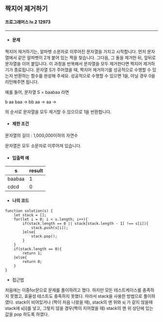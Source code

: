## 짝지어 제거하기
#### 프로그래머스 lv.2 12973
------
* #### 문제

짝지어 제거하기는, 알파벳 소문자로 이루어진 문자열을 가지고 시작합니다. 먼저 문자열에서 같은 알파벳이 2개 붙어 있는 짝을 찾습니다. 그다음, 그 둘을 제거한 뒤, 앞뒤로 문자열을 이어 붙입니다. 이 과정을 반복해서 문자열을 모두 제거한다면 짝지어 제거하기가 종료됩니다. 문자열 S가 주어졌을 때, 짝지어 제거하기를 성공적으로 수행할 수 있는지 반환하는 함수를 완성해 주세요. 성공적으로 수행할 수 있으면 1을, 아닐 경우 0을 리턴해주면 됩니다.

예를 들어, 문자열 S = baabaa 라면

b aa baa → bb aa → aa →

의 순서로 문자열을 모두 제거할 수 있으므로 1을 반환합니다.

* #### 제한 조건

문자열의 길이 : 1,000,000이하의 자연수

문자열은 모두 소문자로 이루어져 있습니다.

* #### 입출력 예

|s|result|
|-----|-----|
|baabaa|1|
|cdcd|0|


* #### 나의 코드
```
function solution(s) {
    let stack = [];
    for(let i = 0; i < s.length; i++){
        if(stack.length == 0 || stack[stack.length - 1] !== s[i]){
            stack.push(s[i]);
        }else{
            stack.pop();
        }
    }
    if(stack.length == 0){
        return 1;
    }else{
        return 0;
    }
}

```


* 접근법

처음에는 이중for문으로 문제를 풀이하려고 했다. 하지만 모든 테스트케이스를 충족하지 못했고, 효율성 테스트도 충족하지 못했다. 따라서 stack을 사용한 방법으로 풀이하였다. stack이 비어있거나 (짝이 처음 나왔을 때), stack의 맨 위와 s[i](현재요소) 가 같지 않을때 stack에 s[i]를 넣고, 그렇지 않을 경우(짝이 지어졌을 때) stack의 맨 위 상단에 있는 값을 pop 하도록 하였다.
